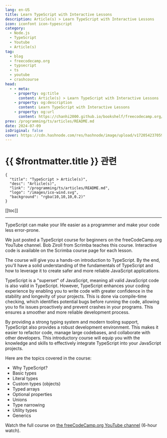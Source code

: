 ```yaml
---
lang: en-US
title: Learn TypeScript with Interactive Lessons
description: Article(s) > Learn TypeScript with Interactive Lessons
icon: iconfont icon-typescript
category: 
  - Node.js
  - TypeScript
  - Youtube
  - Article(s)
tag: 
  - blog
  - freecodecamp.org
  - typsecript
  - ts
  - youtube
  - crashcourse
head:
  - - meta:
    - property: og:title
      content: Article(s) > Learn TypeScript with Interactive Lessons
    - property: og:description
      content: Learn TypeScript with Interactive Lessons
    - property: og:url
      content: https://chanhi2000.github.io/bookshelf/freecodecamp.org/learn-typescript-with-interactive-lessons.html
prev: /programming/ts/articles/README.md
date: 2024-07-09
isOriginal: false
cover: https://cdn.hashnode.com/res/hashnode/image/upload/v1720542370595/ec02925b-57a2-4113-9446-648015e2b9f3.png
---
```


# {{ $frontmatter.title }} 관련

```component VPCard
{
  "title": "TypeScript > Article(s)",
  "desc": "Article(s)",
  "link": "/programming/ts/articles/README.md",
  "logo": "/images/ico-wind.svg",
  "background": "rgba(10,10,10,0.2)"
}
```

[[toc]]

---

<SiteInfo
  name="Learn TypeScript with Interactive Lessons"
  desc="TypeScript can make your life easier as a programmer and make your code less error-prone. We just posted a TypeScript course for beginners on the freeCodeCamp.org YouTube channel. Bob Ziroll from Scrimba teaches this course. Interactive code is avail..."
  url="https://freecodecamp.org/news/learn-typescript-with-interactive-lessons/"
  logo="https://cdn.freecodecamp.org/universal/favicons/favicon.ico"
  preview="https://cdn.hashnode.com/res/hashnode/image/upload/v1720542370595/ec02925b-57a2-4113-9446-648015e2b9f3.png"/>

TypeScript can make your life easier as a programmer and make your code less error-prone.

We just posted a TypeScript course for beginners on the freeCodeCamp.org YouTube channel. Bob Ziroll from Scrimba teaches this course. Interactive code is available on the Scrimba course page for each lesson.

The course will give you a hands-on introduction to TypeScript. By the end, you'll have a solid understanding of the fundamentals of TypeScript and how to leverage it to create safer and more reliable JavaScript applications.

TypeScript is a "superset" of JavaScript, meaning all valid JavaScript code is also valid in TypeScript. However, TypeScript enhances your coding experience by enabling you to write code with greater confidence in the stability and longevity of your projects. This is done via compile-time checking, which identifies potential bugs before running the code, allowing you to fix issues proactively and prevent crashes in your programs. This ensures a smoother and more reliable development process.

By providing a strong typing system and modern tooling support, TypeScript also provides a robust development environment. This makes it easier to refactor code, manage large codebases, and collaborate with other developers. This introductory course will equip you with the knowledge and skills to effectively integrate TypeScript into your JavaScript projects.

Here are the topics covered in the course:

- Why TypeScript?
- Basic types
- Literal types
- Custom types (objects)
- Typed arrays
- Optional properties
- Unions
- Type narrowing
- Utility types
- Generics

Watch the full course on [<FontIcon icon="fa-brands fa-youtube"/>the freeCodeCamp.org YouTube channel](https://youtu.be/SpwzRDUQ1GI) (6-hour watch).

<VidStack src="youtube/SpwzRDUQ1GI" />


